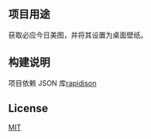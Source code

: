 ## 项目用途
获取必应今日美图，并将其设置为桌面壁纸。

## 构建说明
项目依赖 JSON 库[rapidjson](https://github.com/Tencent/rapidjson)

## License
[MIT](https://github.com/songbaoming/BingTodayImage/blob/master/LICENSE)
